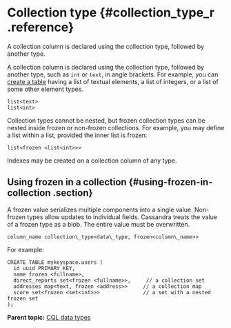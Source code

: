 # Collection type {#collection_type_r .reference}

A collection column is declared using the collection type, followed by another type.

A collection column is declared using the collection type, followed by another type, such as `int` or `text`, in angle brackets. For example, you can [create a table](../cql_using/useCollections.md) having a list of textual elements, a list of integers, or a list of some other element types.

```
list<text>
list<int>
```

Collection types cannot be nested, but frozen collection types can be nested inside frozen or non-frozen collections. For example, you may define a list within a list, provided the inner list is frozen:

```
list<frozen <list<int>>>
```

Indexes may be created on a collection column of any type.

## Using frozen in a collection {#using-frozen-in-collection .section}

A frozen value serializes multiple components into a single value. Non-frozen types allow updates to individual fields. Cassandra treats the value of a frozen type as a blob. The entire value must be overwritten.

```
column_name collection\_type<data\_type, frozen<column\_name>>
```

For example:

```
CREATE TABLE mykeyspace.users (
  id uuid PRIMARY KEY,
  name frozen <fullname>,
  direct_reports set<frozen <fullname>>,     // a collection set
  addresses map<text, frozen <address>>     // a collection map
  score set<frozen <set<int>>>              // a set with a nested frozen set
);
```

**Parent topic:** [CQL data types](../../cql/cql_reference/cql_data_types_c.md)

